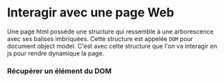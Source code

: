 # Interagir avec une page Web

Une page html possède une structure qui ressemble à une arborescence avec ses balises imbriquées. Cette structure est appelée `DOM` pour document object model.
C'est avec cette structure que l'on va interagir en js pour rendre dynamique la page.

### Récupérer un élément du DOM

